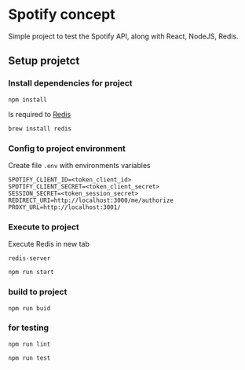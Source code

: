 # Spotify concept

Simple project to test the Spotify API, along with React, NodeJS, Redis.

## Setup projetct

### Install dependencies for project

```shell
npm install
```

Is required to [Redis](https://redis.io/)

```shell
brew install redis
```

### Config to project environment

Create file `.env` with environments variables
```shell
SPOTIFY_CLIENT_ID=<token_client_id>
SPOTIFY_CLIENT_SECRET=<token_client_secret>
SESSION_SECRET=<token_session_secret>
REDIRECT_URI=http://localhost:3000/me/authorize
PROXY_URL=http://localhost:3001/
```

### Execute to project

Execute Redis in new tab

```shell
redis-server
```

```sehll
npm run start
```


### build to project
```shell
npm run buid
```

### for testing
```shell
npm run lint
```

```shell
npm run test
```